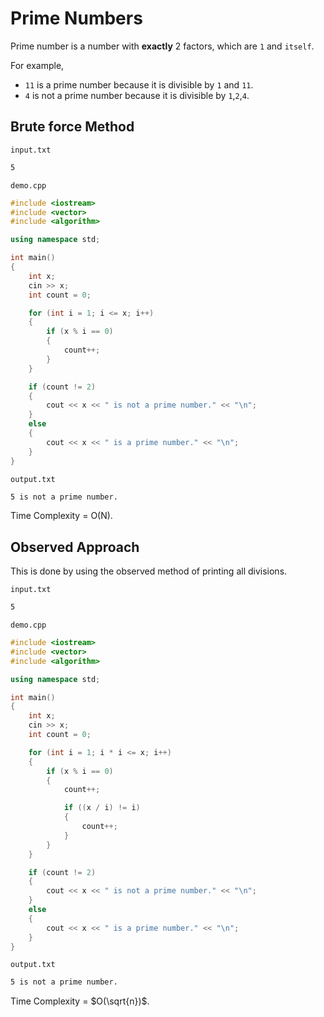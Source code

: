 # Prime Numbers

Prime number is a number with **exactly** 2 factors, which are `1` and `itself`.

For example,

- `11` is a prime number because it is divisible by `1` and `11`.
- `4` is not a prime number because it is divisible by `1`,`2`,`4`.

## Brute force Method

`input.txt`

```txt
5
```

`demo.cpp`

```cpp
#include <iostream>
#include <vector>
#include <algorithm>

using namespace std;

int main()
{
    int x;
    cin >> x;
    int count = 0;

    for (int i = 1; i <= x; i++)
    {
        if (x % i == 0)
        {
            count++;
        }
    }

    if (count != 2)
    {
        cout << x << " is not a prime number." << "\n";
    }
    else
    {
        cout << x << " is a prime number." << "\n";
    }
}
```

`output.txt`

```txt
5 is not a prime number.
```

Time Complexity = O(N).

## Observed Approach

This is done by using the observed method of printing all divisions.

`input.txt`

```txt
5
```

`demo.cpp`

```cpp
#include <iostream>
#include <vector>
#include <algorithm>

using namespace std;

int main()
{
    int x;
    cin >> x;
    int count = 0;

    for (int i = 1; i * i <= x; i++)
    {
        if (x % i == 0)
        {
            count++;

            if ((x / i) != i)
            {
                count++;
            }
        }
    }

    if (count != 2)
    {
        cout << x << " is not a prime number." << "\n";
    }
    else
    {
        cout << x << " is a prime number." << "\n";
    }
}
```

`output.txt`

```txt
5 is not a prime number.
```

Time Complexity = $O(\sqrt{n})$.
